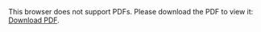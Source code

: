 <object data="Stage 1 - Laporan Homework EDA - peerData.pdf" type="application/pdf" width="720" height="405">
    <embed src="Stage 1 - Laporan Homework EDA - peerData.pdf" width="720" height="405">
        <p>This browser does not support PDFs. Please download the PDF to view it: <a href="Stage 1 - Laporan Homework EDA - peerData.pdf">Download PDF</a>.</p>
    </embed>
</object>